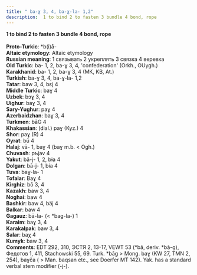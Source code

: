 ```yaml
---
title: " ba-ɣ 3, 4, ba-ɣ-la- 1,2"
description:  1 to bind 2 to fasten 3 bundle 4 bond, rope
---
```

<strong> 1 to bind 2 to fasten 3 bundle 4 bond, rope</strong><br><br>
<strong>Proto-Turkic</strong>:  *b(i)ā-<br>
<strong>Altaic etymology</strong>:  Altaic etymology<br>
<strong>Russian meaning</strong>:  1 связывать 2 укреплять 3 связка 4 веревка<br>
<strong>Old Turkic</strong>:  ba- 1, 2, ba-ɣ 3, 4, 'confederation' (Orkh., OUygh.)<br>
<strong>Karakhanid</strong>:  ba- 1, 2, ba-ɣ 3, 4 (MK, KB, At.)<br>
<strong>Turkish</strong>:  ba-ɣ 3, 4, ba-ɣ-la- 1,2<br>
<strong>Tatar</strong>:  baw 3, 4, bɛj 4<br>
<strong>Middle Turkic</strong>:  baɣ 4<br>
<strong>Uzbek</strong>:  bɔɣ 3, 4<br>
<strong>Uighur</strong>:  baɣ 3, 4<br>
<strong>Sary-Yughur</strong>:  paɣ 4<br>
<strong>Azerbaidzhan</strong>:  baɣ 3, 4<br>
<strong>Turkmen</strong>:  bāG 4<br>
<strong>Khakassian</strong>:  (dial.) paɣ (Kyz.) 4<br>
<strong>Shor</strong>:  paɣ (R) 4<br>
<strong>Oyrat</strong>:  bū 4<br>
<strong>Halaj</strong>:  vā- 1, baɣ 4 (baɣ m.b. < Ogh.)<br>
<strong>Chuvash</strong>:  pъjav 4<br>
<strong>Yakut</strong>:  bā-j- 1, 2, bɨa 4<br>
<strong>Dolgan</strong>:  bā-j- 1, bɨa 4<br>
<strong>Tuva</strong>:  baɣ-la- 1<br>
<strong>Tofalar</strong>:  Baɣ 4<br>
<strong>Kirghiz</strong>:  bō 3, 4<br>
<strong>Kazakh</strong>:  baw 3, 4<br>
<strong>Noghai</strong>:  baw 4<br>
<strong>Bashkir</strong>:  baw 4, bäj 4<br>
<strong>Balkar</strong>:  baw 4<br>
<strong>Gagauz</strong>:  bā-la- (< *bag-la-) 1<br>
<strong>Karaim</strong>:  baɣ 3, 4<br>
<strong>Karakalpak</strong>:  baw 3, 4<br>
<strong>Salar</strong>:  baχ 4<br>
<strong>Kumyk</strong>:  baw 3, 4<br>
<strong>Comments</strong>:  EDT 292, 310, ЭСТЯ 2, 13-17, VEWT 53 (*bā, deriv. *bā-g), Федотов 1, 411, Stachowski 55, 69. Turk. *bāg > Mong. baɣ (KW 27, TMN 2, 254), baɣča ( > Man. baqsan etc., see Doerfer MT 142). Yak. has a standard verbal stem modifier (-j-).<br>


